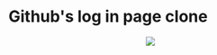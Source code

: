 # Github's log in page clone

<p align="center">
  <img src="C:\Users\Karl\Desktop\Web Dev Practice\github-login-clone-ss.png">
</p>
